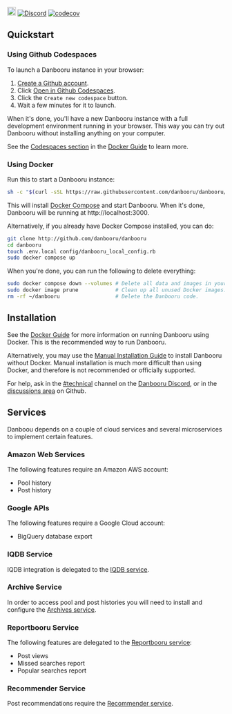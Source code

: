 [<img src="https://github.com/codespaces/badge.svg" height="20">](https://codespaces.new/danbooru/danbooru?quickstart=1) [![Discord](https://img.shields.io/discord/310432830138089472?label=Discord)](https://discord.gg/danbooru) [![codecov](https://codecov.io/gh/danbooru/danbooru/branch/master/graph/badge.svg)](https://codecov.io/gh/danbooru/danbooru)

## Quickstart

### Using Github Codespaces

To launch a Danbooru instance in your browser:

1. [Create a Github account](https://github.com/signup).
2. Click [Open in Github Codespaces](https://codespaces.new/Orangemoody/danbooru?quickstart=1).
3. Click the `Create new codespace` button.
4. Wait a few minutes for it to launch.

When it's done, you'll have a new Danbooru instance with a full development environment running in your browser. This way you can try out Danbooru without installing anything on your computer.

See the [Codespaces section](https://github.com/danbooru/danbooru/wiki/Docker-Guide#user-content-running-in-github-codespaces) in the [Docker Guide](https://github.com/danbooru/danbooru/wiki/Docker-Guide) to learn more.

### Using Docker

Run this to start a Danbooru instance:

```sh
sh -c "$(curl -sSL https://raw.githubusercontent.com/danbooru/danbooru/master/bin/setup)"
```

This will install [Docker Compose](https://docs.docker.com/compose/) and start Danbooru. When it's done, Danbooru will be running at http://localhost:3000.

Alternatively, if you already have Docker Compose installed, you can do:

```sh
git clone http://github.com/danbooru/danbooru
cd danbooru
touch .env.local config/danbooru_local_config.rb
sudo docker compose up
```

When you're done, you can run the following to delete everything:

```sh
sudo docker compose down --volumes # Delete all data and images in your Danbooru instance.
sudo docker image prune            # Clean up all unused Docker images.
rm -rf ~/danbooru                  # Delete the Danbooru code.
```

## Installation

See the [Docker Guide](https://github.com/danbooru/danbooru/wiki/Docker-Guide) for more information on running Danbooru using Docker. This is the recommended way to run Danbooru.

Alternatively, you may use the [Manual Installation Guide](https://github.com/danbooru/danbooru/wiki/Manual-Installation-Guide) to install Danbooru without Docker. Manual installation is much more difficult than using Docker, and therefore is not recommended or officially supported.

For help, ask in the [#technical](https://discord.com/channels/310432830138089472/310846683376517121) channel on the [Danbooru Discord](https://discord.gg/danbooru), or in the [discussions area](https://github.com/danbooru/danbooru/discussions) on Github.

## Services

Danboou depends on a couple of cloud services and several microservices to
implement certain features.

### Amazon Web Services

The following features require an Amazon AWS account:

* Pool history
* Post history

### Google APIs

The following features require a Google Cloud account:

* BigQuery database export

### IQDB Service

IQDB integration is delegated to the [IQDB service](https://github.com/danbooru/iqdb).

### Archive Service

In order to access pool and post histories you will need to install and
configure the [Archives service](https://github.com/danbooru/archives).

### Reportbooru Service

The following features are delegated to the [Reportbooru service](https://github.com/danbooru/reportbooru):

* Post views
* Missed searches report
* Popular searches report

### Recommender Service

Post recommendations require the [Recommender service](https://github.com/danbooru/recommender).
